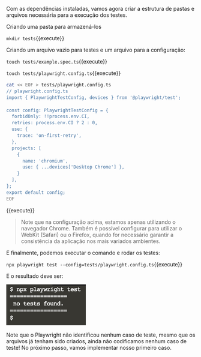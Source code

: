 Com as dependências instaladas, vamos agora criar a estrutura de pastas e arquivos necessária para a execução dos testes.

Criando uma pasta para armazená-los

`mkdir tests`{{execute}}



Criando um arquivo vazio para testes e um arquivo para a configuração:

`touch tests/example.spec.ts`{{execute}}

`touch tests/playwright.config.ts`{{execute}}

```sh
cat << EOF > tests/playwright.config.ts
// playwright.config.ts
import { PlaywrightTestConfig, devices } from '@playwright/test';

const config: PlaywrightTestConfig = {
  forbidOnly: !!process.env.CI,
  retries: process.env.CI ? 2 : 0,
  use: {
    trace: 'on-first-retry',
  },
  projects: [
    {
      name: 'chromium',
      use: { ...devices['Desktop Chrome'] },
    }
  ],
};
export default config;
EOF
```
{{execute}}

> Note que na configuração acima, estamos apenas utilizando o navegador Chrome. Também é possível configurar para utilizar o WebKit (Safari) ou o Firefox, quando for necessário garantir a consistência da aplicação nos mais variados ambientes.



E finalmente, podemos executar o comando e rodar os testes:

`npx playwright test --config=tests/playwright.config.ts`{{execute}}

E o resultado deve ser:

![image-20211124143913030](assets/image-20211124143913030.png)

Note que o Playwright não identificou nenhum caso de teste, mesmo que os arquivos já tenham sido criados, ainda não codificamos nenhum caso de teste! No próximo passo, vamos implementar nosso primeiro caso.
